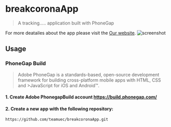 # breakcoronaApp
> A tracking..... application built with PhoneGap

For more deatailes about the app please visit the
[Our website](http://zateart.com/breakcorona/).
![screenshot]()

## Usage
### PhoneGap Build

>Adobe PhoneGap is a standards-based, open-source development framework for building cross-platform mobile apps with HTML, CSS and >JavaScript for iOS and Android™.

#### 1. Create Adobe PhonegapBuild account https://build.phonegap.com/

#### 2. Create a new app with the following repository:

    https://github.com/teamuec/breakcoronaApp.git

